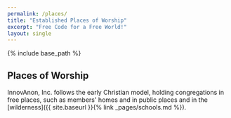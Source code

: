 ```yaml
---
permalink: /places/
title: "Established Places of Worship"
excerpt: "Free Code for a Free World!"
layout: single
---
```


{% include base_path %}

## Places of Worship

InnovAnon, Inc. follows the early Christian model,
holding congregations in free places,
such as members' homes and in public places
and in the [wilderness]({{ site.baseurl }}{% link _pages/schools.md %}).

